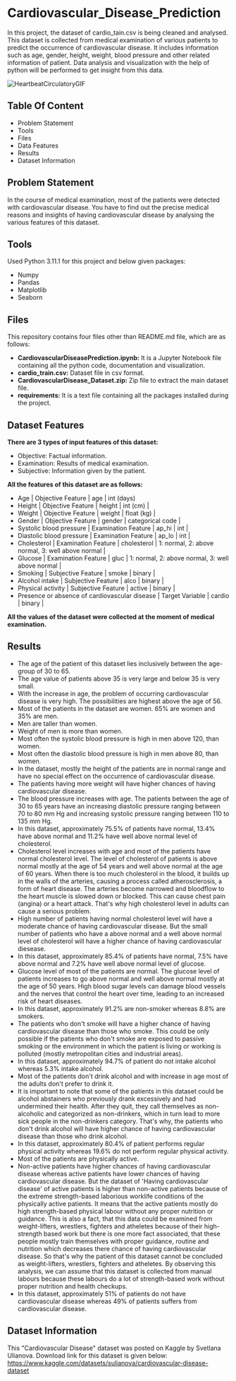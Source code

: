 # Cardiovascular_Disease_Prediction
In this project, the dataset of cardio_tain.csv is being cleaned and analysed. This dataset is collected from medical examination of various patients to predict the occurrence of cardiovascular disease. It includes information such as age, gender, height, weight, blood pressure and other related information of patient.
Data analysis and visualization with the help of python will be performed to get insight from this data.

![HeartbeatCirculatoryGIF](https://github.com/CodePrin/Cardiovascular_Disease_Prediction/assets/89415614/40ad80b3-0510-44e1-bf1b-d3b7cb99ffcc)


## Table Of Content
* Problem Statement
* Tools
* Files
* Data Features
* Results
* Dataset Information


## Problem Statement
In the course of medical examination, most of the patients were detected with cardiovascular disease. You have to find out the precise medical reasons and insights of having cardiovascular disease by analysing the various features of this dataset.


## Tools 
Used Python 3.11.1 for this project and below given packages:
* Numpy
* Pandas
* Matplotlib
* Seaborn


## Files
This repository contains four files other than README.md file, which are as follows:

* **CardiovascularDiseasePrediction.ipynb:** It is a Jupyter Notebook file containing all the python code, documentation and visualization.  
* **cardio_train.csv:** Dataset file in csv format.
* **CardiovascularDisease_Dataset.zip:** Zip file to extract the main dataset file.
* **requirements:** It is a text file containing all the packages installed during the project.


## Dataset Features
**There are 3 types of input features of this dataset:**
* Objective: Factual information.
* Examination: Results of medical examination.
* Subjective: Information given by the patient.

**All the features of this dataset are as  follows:**
* Age | Objective Feature | age | int (days)
* Height | Objective Feature | height | int (cm) |
* Weight | Objective Feature | weight | float (kg) |
* Gender | Objective Feature | gender | categorical code |
* Systolic blood pressure | Examination Feature | ap_hi | int |
* Diastolic blood pressure | Examination Feature | ap_lo | int |
* Cholesterol | Examination Feature | cholesterol | 1: normal, 2: above normal, 3: well above normal |
* Glucose | Examination Feature | gluc | 1: normal, 2: above normal, 3: well above normal |
* Smoking | Subjective Feature | smoke | binary |
* Alcohol intake | Subjective Feature | alco | binary |
* Physical activity | Subjective Feature | active | binary |
* Presence or absence of cardiovascular disease | Target Variable | cardio | binary |

 **All the values of the dataset were collected at the moment of medical examination.**


 ## Results
* The age of the patient of this dataset lies inclusively between the age-group of 30 to 65. 
* The age value of patients above 35 is very large and below 35 is very small.
* With the increase in age, the problem of occurring cardiovascular disease is very high. The possibilities are highest above the age of 56.
* Most of the patients in the dataset are women. 65% are women and 35% are men.
* Men are taller than women.
* Weight of men is more than women.
* Most often the systolic blood pressure is high in men above 120, than women.
* Most often the diastolic blood pressure is high in men above 80, than women.
* In the dataset, mostly the height of the patients are in normal range and have no special effect on the occurrence of cardiovascular disease.
* The patients having more weight will have higher chances of having cardiovascular disease.
* The blood pressure increases with age. The patients between the age of 30 to 65 years have an increasing diastolic pressure ranging between 70 to 80 mm Hg and increasing systolic pressure ranging between 110 to 135 mm Hg. 
* In this dataset, approximately 75.5% of patients have normal, 13.4% have above normal and 11.2% have well above normal level of cholesterol.
* Cholesterol level increases with age and most of the patients have normal cholesterol level. The level of cholesterol of patients is above normal mostly at the age of 54 years and well above normal at the age of 60 years. When there is too much cholesterol in the blood, it builds up in the walls of the arteries, causing a process called atherosclerosis, a form of heart disease. The arteries become narrowed and bloodflow to the heart muscle is slowed down or blocked. This can cause chest pain (angina) or a heart attack. That's why high cholesterol level in adults can cause a serious problem.
* High number of patients having normal cholesterol level will have a moderate chance of having cardiovascular disease. But the small number of patients who have a above normal and a well above normal level of cholesterol will have a higher chance of having cardiovascular diesease.
* In this dataset, approximately 85.4% of patients have normal, 7.5% have above normal and 7.2% have well above normal level of glucose.
* Glucose level of most of the patients are normal. The glucose level of patients increases to go above normal and well above normal mostly at the age of 50 years. High blood sugar levels can damage blood vessels and the nerves that control the heart over time, leading to an increased risk of heart diseases.
* In this dataset, approximately 91.2% are non-smoker whereas 8.8% are smokers.
* The patients who don't smoke will have a higher chance of having cardiovascular disease than those who smoke. This could be only possible if the patients who don't smoke are exposed to passive smoking or the environment in which the patient is living or working is polluted (mostly metropolitan cities and industrial areas).
* In this dataset, approximately 94.7% of patient do not intake alcohol whereas 5.3% intake alcohol.
* Most of the patients don't drink alcohol and with increase in age most of the adults don't prefer to drink it.
* It is important to note that some of the patients in this dataset could be alcohol abstainers who previously drank excessively and had undermined their health. After they quit, they call themselves as non-alcoholic and categorized as non-drinkers, which in turn lead to more sick people in the non-drinkers category. That's why, the patients who don't drink alcohol will have higher chance of having cardiovascular disease than those who drink alcohol.
* In this dataset, approximately 80.4% of patient performs regular physical activity whereas 19.6% do not perform regular physical activity.
* Most of the patients are physically active.
* Non-active patients have higher chances of having cardiovascular disease whereas active patients have lower chances of having cardiovascular disease. But the dataset of 'Having cardiovascular disease' of active patients is higher than non-active patients because of the extreme strength-based laborious worklife conditions of the physically active patients. It means that the active patients mostly do high strength-based physical labour without any proper nutrition or guidance. This is also a fact, that this data could be examined from weight-lifters, wrestlers, fighters and atheletes because of their high-strength based work but there is one more fact associated, that these people mostly train themselves with proper guidance, routine and nutrition which decreases there chance of having cardiovascular disease. So that's why the patient of this dataset cannot be concluded as weight-lifters, wrestlers, fighters and atheletes. By observing this analysis, we can assume that this dataset is collected from manual labours because these labours do a lot of strength-based work without proper nutrition and health checkups.
* In this dataset, approximately 51% of patients do not have cardiovascular disease whereas 49% of patients suffers from cardiovascular disease.


## Dataset Information
This "Cardiovascular Disease" dataset was posted on Kaggle by Svetlana Ulianova.
Download link for this dataset is given below:
https://www.kaggle.com/datasets/sulianova/cardiovascular-disease-dataset


